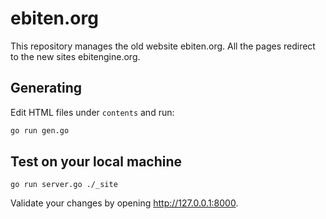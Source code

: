 # ebiten.org

This repository manages the old website ebiten.org. All the pages redirect to the new sites ebitengine.org.

## Generating

Edit HTML files under `contents` and run:

```sh
go run gen.go
```

## Test on your local machine

```
go run server.go ./_site
```

Validate your changes by opening http://127.0.0.1:8000.
